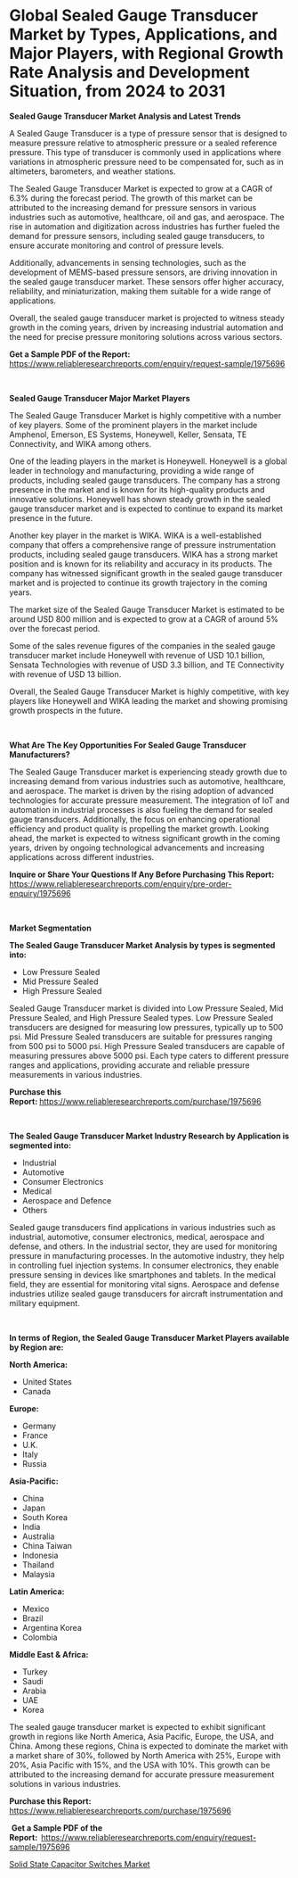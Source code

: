 <p><h1>Global Sealed Gauge Transducer Market by Types, Applications, and Major Players, with Regional Growth Rate Analysis and Development Situation, from 2024 to 2031</h1></p><p><strong>Sealed Gauge Transducer Market Analysis and Latest Trends</strong></p>
<p><p>A Sealed Gauge Transducer is a type of pressure sensor that is designed to measure pressure relative to atmospheric pressure or a sealed reference pressure. This type of transducer is commonly used in applications where variations in atmospheric pressure need to be compensated for, such as in altimeters, barometers, and weather stations.</p><p>The Sealed Gauge Transducer Market is expected to grow at a CAGR of 6.3% during the forecast period. The growth of this market can be attributed to the increasing demand for pressure sensors in various industries such as automotive, healthcare, oil and gas, and aerospace. The rise in automation and digitization across industries has further fueled the demand for pressure sensors, including sealed gauge transducers, to ensure accurate monitoring and control of pressure levels.</p><p>Additionally, advancements in sensing technologies, such as the development of MEMS-based pressure sensors, are driving innovation in the sealed gauge transducer market. These sensors offer higher accuracy, reliability, and miniaturization, making them suitable for a wide range of applications.</p><p>Overall, the sealed gauge transducer market is projected to witness steady growth in the coming years, driven by increasing industrial automation and the need for precise pressure monitoring solutions across various sectors.</p></p>
<p><strong>Get a Sample PDF of the Report:&nbsp;</strong> <a href="https://www.reliableresearchreports.com/enquiry/request-sample/1975696">https://www.reliableresearchreports.com/enquiry/request-sample/1975696</a></p>
<p>&nbsp;</p>
<p><strong>Sealed Gauge Transducer Major Market Players</strong></p>
<p><p>The Sealed Gauge Transducer Market is highly competitive with a number of key players. Some of the prominent players in the market include Amphenol, Emerson, ES Systems, Honeywell, Keller, Sensata, TE Connectivity, and WIKA among others.</p><p>One of the leading players in the market is Honeywell. Honeywell is a global leader in technology and manufacturing, providing a wide range of products, including sealed gauge transducers. The company has a strong presence in the market and is known for its high-quality products and innovative solutions. Honeywell has shown steady growth in the sealed gauge transducer market and is expected to continue to expand its market presence in the future.</p><p>Another key player in the market is WIKA. WIKA is a well-established company that offers a comprehensive range of pressure instrumentation products, including sealed gauge transducers. WIKA has a strong market position and is known for its reliability and accuracy in its products. The company has witnessed significant growth in the sealed gauge transducer market and is projected to continue its growth trajectory in the coming years.</p><p>The market size of the Sealed Gauge Transducer Market is estimated to be around USD 800 million and is expected to grow at a CAGR of around 5% over the forecast period.</p><p>Some of the sales revenue figures of the companies in the sealed gauge transducer market include Honeywell with revenue of USD 10.1 billion, Sensata Technologies with revenue of USD 3.3 billion, and TE Connectivity with revenue of USD 13 billion.</p><p>Overall, the Sealed Gauge Transducer Market is highly competitive, with key players like Honeywell and WIKA leading the market and showing promising growth prospects in the future.</p></p>
<p>&nbsp;</p>
<p><strong>What Are The Key Opportunities For Sealed Gauge Transducer Manufacturers?</strong></p>
<p><p>The Sealed Gauge Transducer market is experiencing steady growth due to increasing demand from various industries such as automotive, healthcare, and aerospace. The market is driven by the rising adoption of advanced technologies for accurate pressure measurement. The integration of IoT and automation in industrial processes is also fueling the demand for sealed gauge transducers. Additionally, the focus on enhancing operational efficiency and product quality is propelling the market growth. Looking ahead, the market is expected to witness significant growth in the coming years, driven by ongoing technological advancements and increasing applications across different industries.</p></p>
<p><strong>Inquire or Share Your Questions If Any Before Purchasing This Report:</strong> <a href="https://www.reliableresearchreports.com/enquiry/pre-order-enquiry/1975696">https://www.reliableresearchreports.com/enquiry/pre-order-enquiry/1975696</a></p>
<p>&nbsp;</p>
<p><strong>Market Segmentation</strong></p>
<p><strong>The Sealed Gauge Transducer Market Analysis by types is segmented into:</strong></p>
<p><ul><li>Low Pressure Sealed</li><li>Mid Pressure Sealed</li><li>High Pressure Sealed</li></ul></p>
<p><p>Sealed Gauge Transducer market is divided into Low Pressure Sealed, Mid Pressure Sealed, and High Pressure Sealed types. Low Pressure Sealed transducers are designed for measuring low pressures, typically up to 500 psi. Mid Pressure Sealed transducers are suitable for pressures ranging from 500 psi to 5000 psi. High Pressure Sealed transducers are capable of measuring pressures above 5000 psi. Each type caters to different pressure ranges and applications, providing accurate and reliable pressure measurements in various industries.</p></p>
<p><strong>Purchase this Report:&nbsp;</strong><a href="https://www.reliableresearchreports.com/purchase/1975696">https://www.reliableresearchreports.com/purchase/1975696</a></p>
<p>&nbsp;</p>
<p><strong>The Sealed Gauge Transducer Market Industry Research by Application is segmented into:</strong></p>
<p><ul><li>Industrial</li><li>Automotive</li><li>Consumer Electronics</li><li>Medical</li><li>Aerospace and Defence</li><li>Others</li></ul></p>
<p><p>Sealed gauge transducers find applications in various industries such as industrial, automotive, consumer electronics, medical, aerospace and defense, and others. In the industrial sector, they are used for monitoring pressure in manufacturing processes. In the automotive industry, they help in controlling fuel injection systems. In consumer electronics, they enable pressure sensing in devices like smartphones and tablets. In the medical field, they are essential for monitoring vital signs. Aerospace and defense industries utilize sealed gauge transducers for aircraft instrumentation and military equipment.</p></p>
<p>&nbsp;</p>
<p><strong>In terms of Region, the Sealed Gauge Transducer Market Players available by Region are:</strong></p>
<p>
    <p> <strong> North America: </strong>
        <ul>
            <li>United States</li>
            <li>Canada</li>
        </ul>
        </p> 
    <p> <strong> Europe: </strong>
        <ul>
            <li>Germany</li>
            <li>France</li>
            <li>U.K.</li>
            <li>Italy</li>
            <li>Russia</li>
        </ul>
        </p> 
    <p> <strong> Asia-Pacific: </strong>
        <ul>
            <li>China</li>
            <li>Japan</li>
            <li>South Korea</li>
            <li>India</li>
            <li>Australia</li>
            <li>China Taiwan</li>
            <li>Indonesia</li>
            <li>Thailand</li>
            <li>Malaysia</li>
        </ul>
        </p> 
    <p> <strong> Latin America: </strong>
        <ul>
            <li>Mexico</li>
            <li>Brazil</li>
            <li>Argentina Korea</li>
            <li>Colombia</li>
        </ul>
        </p> 
    <p> <strong> Middle East & Africa: </strong>
        <ul>
            <li>Turkey</li>
            <li>Saudi</li>
            <li>Arabia</li>
            <li>UAE</li>
            <li>Korea</li>
        </ul>
    </p>
    </p>
<p><p>The sealed gauge transducer market is expected to exhibit significant growth in regions like North America, Asia Pacific, Europe, the USA, and China. Among these regions, China is expected to dominate the market with a market share of 30%, followed by North America with 25%, Europe with 20%, Asia Pacific with 15%, and the USA with 10%. This growth can be attributed to the increasing demand for accurate pressure measurement solutions in various industries.</p></p>
<p><strong>Purchase this Report: </strong><a href="https://www.reliableresearchreports.com/purchase/1975696">https://www.reliableresearchreports.com/purchase/1975696</a></p>
<p>&nbsp;<strong>Get a Sample PDF of the Report:&nbsp;&nbsp;</strong><a href="https://www.reliableresearchreports.com/enquiry/request-sample/1975696">https://www.reliableresearchreports.com/enquiry/request-sample/1975696</a></p>
<p><strong></strong></p>
<p><p><a href="https://github.com/WillieWoodard/Market-Research-Report-List-4/blob/main/solid-state-capacitor-switches-market.md">Solid State Capacitor Switches Market</a></p></p>